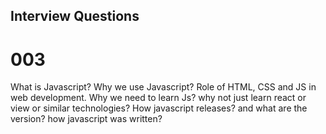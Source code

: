 ## Interview Questions

# 003

What is Javascript?
Why we use Javascript?
Role of HTML, CSS and JS in web development.
Why we need to learn Js? why not just learn react or view or similar technologies?
How javascript releases? and what are the version? how javascript was written?
